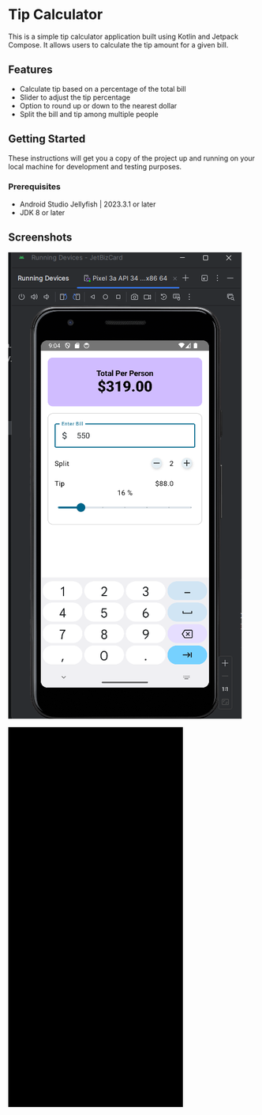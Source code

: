 # Tip Calculator

This is a simple tip calculator application built using Kotlin and Jetpack Compose. It allows users to calculate the tip amount for a given bill.

## Features

- Calculate tip based on a percentage of the total bill
- Slider to adjust the tip percentage
- Option to round up or down to the nearest dollar
- Split the bill and tip among multiple people

## Getting Started

These instructions will get you a copy of the project up and running on your local machine for development and testing purposes.

### Prerequisites

- Android Studio Jellyfish | 2023.3.1 or later
- JDK 8 or later

## Screenshots

![img.png](images/img.png)

![img2.gif](images/img2.gif)